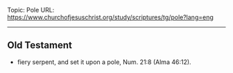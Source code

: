 Topic: Pole
URL: https://www.churchofjesuschrist.org/study/scriptures/tg/pole?lang=eng

---

## Old Testament

- fiery serpent, and set it upon a pole, Num. 21:8 (Alma 46:12).

